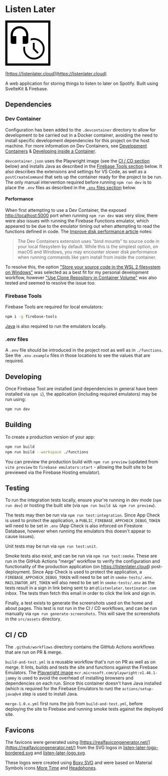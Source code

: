 # Listen Later

![Listen Later Logo](./static/mstile-144x144.png)

[https://listenlater.cloud](https://listenlater.cloud)

A web application for storing things to listen to later on Spotify. Built using SvelteKit & Firebase.

## Dependencies

### Dev Container

Configuration has been added to the `.devcontainer` directory to allow for development to be carried out in a Docker container, avoiding the need to install specific development dependencies for this project on the host machine. For more information on Dev Containers, see [Development Containers](https://containers.dev/) & [Developing inside a Container](https://code.visualstudio.com/docs/devcontainers/containers).

`devcontainer.json` uses the Playwright image (see the [CI / CD section](#ci--cd) below) and installs Java as described in the [Firebase Tools section](#firebase-tools) below. It also describes the extensions and settings for VS Code, as well as a `postCreateCommand` that sets up the container ready for the project to be run. The only manual intervention required before running `npm run dev` is to place the `.env` files as described in the [`.env` files section](#env-files) below.

#### Performance

When first attempting to use a Dev Container, the exposed <http://localhost:5000> port when running `npm run dev` was very slow, there were also issues with running the Firebase Functions emulator, which appeared to be due to the emulator timing out when attempting to read the functions defined in code. The [Improve disk performance article](https://code.visualstudio.com/remote/advancedcontainers/improve-performance) notes:

> The Dev Containers extension uses "bind mounts" to source code in your local filesystem by default. While this is the simplest option, on macOS and Windows, you may encounter slower disk performance when running commands like yarn install from inside the container.

To resolve this, the option ["Store your source code in the WSL 2 filesystem on Windows"](https://code.visualstudio.com/remote/advancedcontainers/improve-performance#_store-your-source-code-in-the-wsl-2-filesystem-on-windows) was selected as a best fit for my personal development workflow, however ["Use Clone Repository in Container Volume"](https://code.visualstudio.com/remote/advancedcontainers/improve-performance#_use-clone-repository-in-container-volume) was also tested and seemed to resolve the issue too.

### Firebase Tools

Firebase Tools are required for local emulators:

```bash
npm i -g firebase-tools
```

[Java](https://www.oracle.com/uk/java/technologies/downloads/) is also required to run the emulators locally.

### .env files

A `.env` file should be introduced in the project root as well as in `./functions`. See the `.env.example` files in those locations to see the values that are required.

## Developing

Once Firebase Tool are installed (and dependencies in general have been installed via `npm i`), the application (including required emulators) may be run using:

```bash
npm run dev
```

## Building

To create a production version of your app:

```bash
npm run build
npm run build --workspace ./functions
```

You can preview the production build with `npm run preview` (updated from `vite preview` to `firebase emulators:start` - allowing the built site to be previewed via the Firebase Hosting emulator).

## Testing

To run the integration tests locally, ensure your're running in dev mode (`npm run dev`) or hosting the built site (via `npm run build && npm run preview`).

The tests may then be run via `npm run test:integration`. Since App Check is used to protect the application, a `PUBLIC_FIREBASE_APPCHECK_DEBUG_TOKEN` will need to be set in `.env` (App Check is also inforced on Firestore Database, however when running the emulators this doesn't appear to cause issues).

Unit tests may be run via `npm run test:unit`.

Smoke tests also exist, and can be run via `npm run test:smoke`. These are run in the GitHub Actions "merge" workflow to verify the configuration and functionality of the production application (on <https://listenlater.cloud>) post-deployment. Since App Check is used to protect the application, a `FIREBASE_APPCHECK_DEBUG_TOKEN` will need to be set in `smoke-tests/.env`. `MAILINATOR_API_TOKEN` will also need to be set in `smoke-tests/.env` as the tests result in a sign in link being sent to an `@listenlater.testinator.com` inbox. The tests then fetch this email in order to click the link and sign in.

Finally, a test exists to generate the screenshots used on the home and about pages. This test is not run in the CI / CD workflows, and can be run manually via `npm run generate-screenshots`. This will save the screenshots in the `src/assets` directory.

## CI / CD

The `.github/workflows` directory contains the GitHub Actions workflows that are run on PR & merge.

`build-and-test.yml` is a reusable workflow that's run on PR as well as on merge. It lints, builds and tests the site and functions against the Firebase Emulators. The [Playwright image](https://playwright.dev/docs/ci#via-containers) `mcr.microsoft.com/playwright:v1.46.1-jammy` is used to avoid the overhead of installing browsers and dependencies on each run. Since this container doesn't have Java installed (which is required for the Firebase Emulators to run) the `actions/setup-java@v4` step is used to install Java.

`merge-1.0.x.yml` first runs the job from `build-and-test.yml`, before deploying the site to Firebase and running smoke tests against the deployed site.

## Favicons

The favicons were generated using [https://realfavicongenerator.net/](https://realfavicongenerator.net/) from the SVG logos in [listen-later-logo-bordered.svg](./listen-later-logo-bordered.svg) and [listen-later-logo.svg](./listen-later-logo.svg).

These logos were created using [Boxy SVG](https://boxy-svg.com/) and were based on Material Symbols icons [More Time](https://fonts.google.com/icons?selected=Material+Symbols+Outlined:more_time:FILL@0;wght@400;GRAD@0;opsz@48&icon.query=clock) and [Headphones](https://fonts.google.com/icons?selected=Material+Symbols+Outlined:headphones:FILL@1;wght@400;GRAD@0;opsz@48&icon.query=music&icon.set=Material+Symbols).
